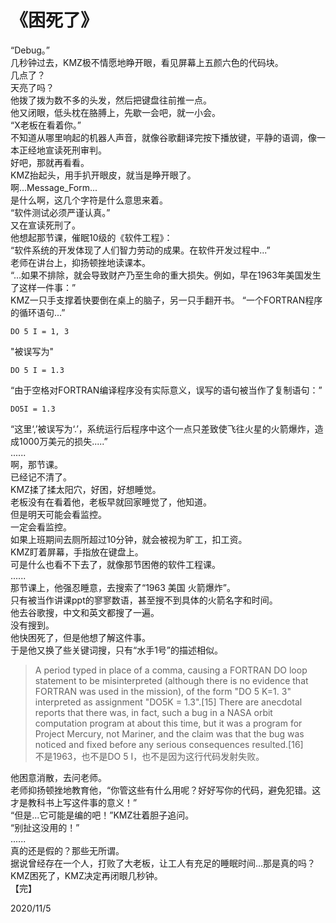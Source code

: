 # 《困死了》  

“Debug。”  
几秒钟过去，KMZ极不情愿地睁开眼，看见屏幕上五颜六色的代码块。  
几点了？  
天亮了吗？  
他拨了拨为数不多的头发，然后把键盘往前推一点。  
他又闭眼，低头枕在胳膊上，先歇一会吧，就一小会。  
“X老板在看着你。”  
不知道从哪里响起的机器人声音，就像谷歌翻译完按下播放键，平静的语调，像一本正经地宣读死刑审判。  
好吧，那就再看看。  
KMZ抬起头，用手扒开眼皮，就当是睁开眼了。  
啊\...Message_Form\...  
是什么啊，这几个字符是什么意思来着。  
“软件测试必须严谨认真。”  
又在宣读死刑了。  
他想起那节课，催眠10级的《软件工程》：  
“软件系统的开发体现了人们智力劳动的成果。在软件开发过程中\...”  
老师在讲台上，抑扬顿挫地读课本。  
“...如果不排除，就会导致财产乃至生命的重大损失。例如，早在1963年美国发生了这样一件事：”  
KMZ一只手支撑着快要倒在桌上的脑子，另一只手翻开书。
“一个FORTRAN程序的循环语句...”
```FORTRAN
DO 5 I = 1, 3
```
"被误写为"  
```FORTRAN
DO 5 I = 1.3
```
“由于空格对FORTRAN编译程序没有实际意义，误写的语句被当作了复制语句：”  
```FORTRAN
DO5I = 1.3
```
“这里‘,’被误写为‘.’，系统运行后程序中这个一点只差致使飞往火星的火箭爆炸，造成1000万美元的损失.....”  
......  
啊，那节课。  
已经记不清了。  
KMZ揉了揉太阳穴，好困，好想睡觉。  
老板没有在看着他，老板早就回家睡觉了，他知道。  
但是明天可能会看监控。  
一定会看监控。  
如果上班期间去厕所超过10分钟，就会被视为旷工，扣工资。  
KMZ盯着屏幕，手指放在键盘上。  
可是什么也看不下去了，就像那节困倦的软件工程课。  
......  
那节课上，他强忍睡意，去搜索了“1963 美国 火箭爆炸”。  
只有被当作讲课ppt的寥寥数语，甚至搜不到具体的火箭名字和时间。  
他去谷歌搜，中文和英文都搜了一遍。  
没有搜到。  
他快困死了，但是他想了解这件事。  
于是他又换了些关键词搜，只有“水手1号”的描述相似。  
>A period typed in place of a comma, causing a FORTRAN DO loop statement to be misinterpreted (although there is no evidence that FORTRAN was used in the mission), of the form "DO 5  K=1. 3" interpreted as assignment "DO5K = 1.3".[15] There are anecdotal reports that there was, in fact, such a bug in a NASA orbit computation program at about this time, but it was a program for Project Mercury, not Mariner, and the claim was that the bug was noticed and fixed before any serious consequences resulted.[16]  
不是1963，也不是DO 5 I，也不是因为这行代码发射失败。  
  
他困意消散，去问老师。  
老师抑扬顿挫地教育他，“你管这些有什么用呢？好好写你的代码，避免犯错。这才是教科书上写这件事的意义！”  
“但是...它可能是编的吧！”KMZ壮着胆子追问。  
“别扯这没用的！”  
......  
真的还是假的？那些无所谓。  
据说曾经存在一个人，打败了大老板，让工人有充足的睡眠时间...那是真的吗？  
KMZ困死了，KMZ决定再闭眼几秒钟。  
【完】  

2020/11/5  
